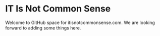 # IT Is Not Common Sense
Welcome to GitHub space for itisnotcommonsense.com.  We are looking forward to adding some things here.
